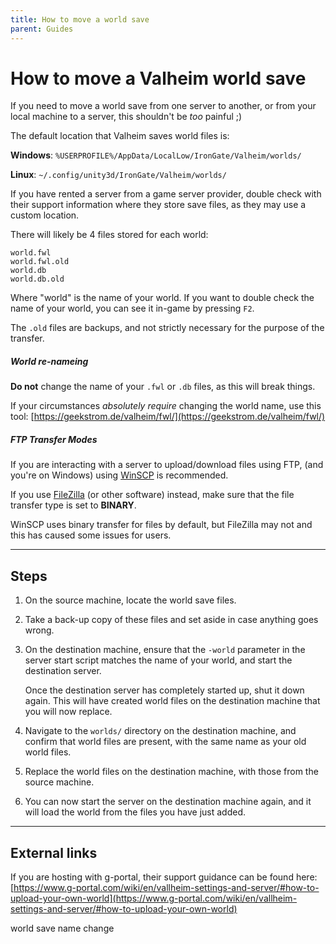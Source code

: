 ```yaml
---
title: How to move a world save
parent: Guides
---
```


# How to move a Valheim world save

If you need to move a world save from one server to another, or from your local machine to a server, this shouldn't be *too* painful ;)

The default location that Valheim saves world files is:

**Windows**: `%USERPROFILE%/AppData/LocalLow/IronGate/Valheim/worlds/`

**Linux**: `~/.config/unity3d/IronGate/Valheim/worlds/`

If you have rented a server from a game server provider, double check with their support information where they store save files, as they may use a custom location.

There will likely be 4 files stored for each world:

`world.fwl`\
`world.fwl.old`\
`world.db`\
`world.db.old`

Where "world" is the name of your world. If you want to double check the name of your world, you can see it in-game by pressing `F2`.

The `.old` files are backups, and not strictly necessary for the purpose of the transfer.

##### World re-nameing

**Do not** change the name of your `.fwl` or `.db` files, as this will break things.

If your circumstances *absolutely require* changing the world name, use this tool: [https://geekstrom.de/valheim/fwl/](https://geekstrom.de/valheim/fwl/)

##### FTP Transfer Modes

If you are interacting with a server to upload/download files using FTP, (and you're on Windows) using [WinSCP](https://winscp.net/eng/index.php) is recommended.

If you use [FileZilla](https://filezilla-project.org/) (or other software) instead, make sure that the file transfer type is set to **BINARY**.

WinSCP uses binary transfer for files by default, but FileZilla may not and this has caused some issues for users.

---

## Steps

1. On the source machine, locate the world save files.

2. Take a back-up copy of these files and set aside in case anything goes wrong.

3. On the destination machine, ensure that the `-world` parameter in the server start script matches the name of your world, and start the destination server.

	Once the destination server has completely started up, shut it down again. This will have created world files on the destination machine that you will now replace.

4. Navigate to the `worlds/` directory on the destination machine, and confirm that world files are present, with the same name as your old world files.

5. Replace the world files on the destination machine, with those from the source machine.

6. You can now start the server on the destination machine again, and it will load the world from the files you have just added.

---

## External links

If you are hosting with g-portal, their support guidance can be found here: [https://www.g-portal.com/wiki/en/vallheim-settings-and-server/#how-to-upload-your-own-world](https://www.g-portal.com/wiki/en/vallheim-settings-and-server/#how-to-upload-your-own-world)



world save name change